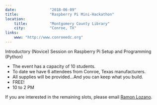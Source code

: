 ```yaml
---
date:               "2018-06-09"
title:              "Raspberry Pi Mini-Hackathon"
location:           
    title:          "Montgomery County Library"
    city:           "Conroe, TX"
links:    
    www: "http://www.conroeedc.org"
---
```

Introductory (Novice) Session on Raspberry Pi Setup and Programming (Python)
 - The event has a capacity of 10 students.
 - To date we have 6 attendees from Conroe, Texas manufacturers.
 - All supplies will be provided…And you can keep what you build.
 - FREE!
 - 10 to 2 PM

If you are interested in the remaining slots, please email [Ramon Lozano](lozano@conroeedc.org).
